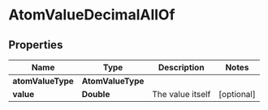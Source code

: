 

# AtomValueDecimalAllOf


## Properties

Name | Type | Description | Notes
------------ | ------------- | ------------- | -------------
**atomValueType** | **AtomValueType** |  | 
**value** | **Double** | The value itself |  [optional]




